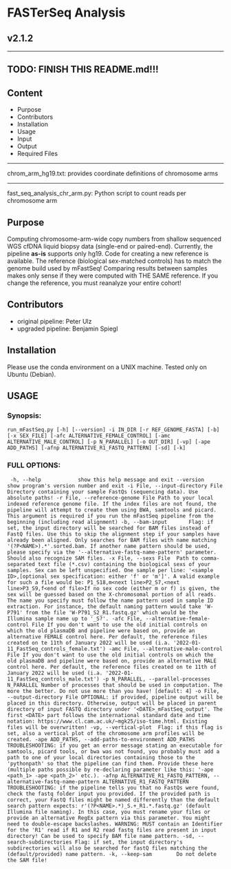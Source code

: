 
# FASTerSeq Analysis

## v2.1.2

-------------------
## TODO: FINISH THIS README.md!!!

## Content
* Purpose
* Contributors
* Installation
* Usage
* Input
* Output
* Required Files

-------------------

chrom_arm_hg19.txt: provides coordinate definitions of chromosome arms

-------------------

fast_seq_analysis_chr_arm.py: Python script to count reads per chromosome arm 

## Purpose
Computing chromosome-arm-wide copy numbers from shallow sequenced WGS cfDNA liquid biopsy data 
(single-end or paired-end).
Currently, the pipeline **as-is** supports only hg19.
Code for creating a new reference is available. The reference (biological sex-matched controls) has to match the genome 
build used by mFastSeq! Comparing results between samples makes only sense if they were computed with THE SAME reference.
If you change the reference, you must reanalyze your entire cohort!

## Contributors
* original pipeline: Peter Ulz
* upgraded pipeline: Benjamin Spiegl

## Installation

Please use the conda environment on a UNIX machine. Tested only on Ubuntu (Debian).

## USAGE

### Synopsis:

`run_mFastSeq.py [-h] [--version] -i IN_DIR [-r REF_GENOME_FASTA] [-b] [-x SEX_FILE] [-afc ALTERNATIVE_FEMALE_CONTROL]
[-amc ALTERNATIVE_MALE_CONTROL] [-p N_PARALLEL] [-o OUT_DIR] [-vp] [-ape ADD_PATHS] [-afnp ALTERNATIVE_R1_FASTQ_PATTERN]
[-sd] [-k]`


### FULL OPTIONS:
`
  -h, --help            show this help message and exit
  --version             show program's version number and exit
  -i File, --input-directory File
                        Directory containing your sample FastQs (sequencing data). Use absolute paths!
  -r File, --reference-genome File
                        Path to your local indexed reference genome file. If the index files are not found, the pipeline will attempt to create them using BWA, samtools and picard. This argument is required if you run the mFastSeq pipeline
                        from the beginning (including read alignment)
  -b, --bam-input       Flag: if set, the input directory will be searched for BAM files instead of FastQ files. Use this to skip the alignment step if your samples have already been aligned. Only searches for BAM files with name matching
                        '(?P<NAME>).*'.sorted.bam. If another name pattern should be used, please specify via the '--alternative-fastq-name-pattern' parameter. Should also recognize SAM files.
  -x File, --sexs File  Path to comma-separated text file (*.csv) containing the biological sexs of your samples. Sex can be left unspecified. One sample per line: '<sample ID>,[optional sex specification: either 'f' or 'm']'. A valid
                        example for such a file would be: P1_S18,m<next line>P2_S7,<next line>P3_S9,f<end of file>If no sex code (either m or f) is given, the sex will be guessed based on the X-chromosomal portion of all reads. The name you
                        specify must follow the name pattern used in sample ID extraction. For instance, the default naming pattern would take 'W-P791' from the file 'W-P791_S2_R1.fastq.gz' which would be the Illumina sample name up to
                        '_S?'.
  -afc File, --alternative-female-control File
                        If you don't want to use the old initial controls on which the old plasmaDB and pipeline were based on, provide an alternative FEMALE control here. Per default, the reference files created on te 11th of January 2022
                        will be used (i.a. '2022-01-11_FastSeq_controls_female.txt')
  -amc File, --alternative-male-control File
                        If you don't want to use the old initial controls on which the old plasmaDB and pipeline were based on, provide an alternative MALE control here. Per default, the reference files created on te 11th of January 2022
                        will be used (i.a. '2022-01-11_FastSeq_controls_male.txt')
  -p N_PARALLEL, --parallel-processes N_PARALLEL
                        Number of processes that should be used in computation. The more the better. Do not use more than you have! [default: 4]
  -o File, --output-directory File
                        OPTIONAL: if provided, pipeline output will be placed in this directory. Otherwise, output will be placed in parent directory of input FASTQ directory under '<DATE>_mFastSeq_output'. The first <DATE> part follows the
                        international standard date and time notation: https://www.cl.cam.ac.uk/~mgk25/iso-time.html. Existing files will be overwritten!
  -vp, --vertical-plot  Flag: if this flag is set, also a vertical plot of the chromosome arm profiles will be created.
  -ape ADD_PATHS, --add-paths-to-environment ADD_PATHS
                        TROUBLESHOOTING: if you get an error message stating an executable for samtools, picard tools, or bwa was not found, you probably must add a path to one of your local directories containing those to the 'pythonpath'
                        so that the pipeline can find them. Provide these here (multiple paths possible by re-declaring parameter like this: '-ape <path_1> -ape <path_2>' etc.).
  -afnp ALTERNATIVE_R1_FASTQ_PATTERN, --alternative-fastq-name-pattern ALTERNATIVE_R1_FASTQ_PATTERN
                        TROUBLESHOOTING: if the pipeline tells you that no FastQs were found, check the fastq folder input you provided. If the provided path is correct, your FastQ files might be named differently than the default search
                        pattern expects: r'(?P<NAME>.*)_S.+_R1.*.fastq.gz' (default Illumina file naming). In this case, you must rename your files or provide an alternative RegEx pattern via this parameter. You might need to double-escape
                        backslashes. WARNING: MUST contain an Identifier for the 'R1' read if R1 and R2 read fastq files are present in input directory! Can be used to specify BAM file name pattern.
  -sd, --search-subdirectories
                        Flag: if set, the input directory's subdirectories will also be searched for fastQ files matching the (default/provided) name pattern.
  -k, --keep-sam        Do not delete the SAM file!`
